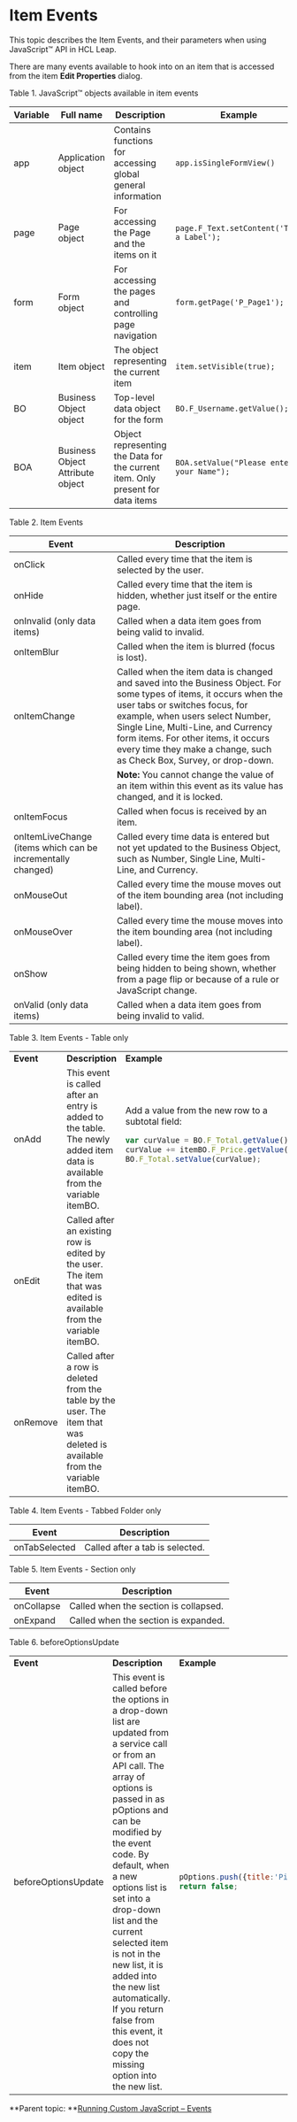 # Item Events 

This topic describes the Item Events, and their parameters when using JavaScript™ API in HCL Leap.

There are many events available to hook into on an item that is accessed from the item **Edit Properties** dialog.

Table 1. JavaScript™ objects available in item events

|Variable|Full name|Description|Example|Type|
|--------|---------|-----------|-------|----|
|app|Application object|Contains functions for accessing global general information|`app.isSingleFormView()`|GUI|
|page|Page object|For accessing the Page and the items on it|`page.F_Text.setContent('This a Label');`|GUI|
|form|Form object|For accessing the pages and controlling page navigation|`form.getPage('P_Page1');`|GUI|
|item|Item object|The object representing the current item|`item.setVisible(true);`|GUI|
|BO|Business Object object|Top-level data object for the form|`BO.F_Username.getValue();`|DATA|
|BOA|Business Object Attribute object|Object representing the Data for the current item. Only present for data items|`BOA.setValue("Please enter your Name");`|DATA|

Table 2. Item Events

|Event|Description|
|-----|-----------|
|onClick|Called every time that the item is selected by the user.|
|onHide|Called every time that the item is hidden, whether just itself or the entire page.|
|onInvalid \(only data items\)|Called when a data item goes from being valid to invalid.|
|onItemBlur|Called when the item is blurred \(focus is lost\).|
|onItemChange|Called when the item data is changed and saved into the Business Object. For some types of items, it occurs when the user tabs or switches focus, for example, when users select Number, Single Line, Multi-Line, and Currency form items. For other items, it occurs every time they make a change, such as Check Box, Survey, or drop-down.|
| |**Note:** You cannot change the value of an item within this event as its value has changed, and it is locked.|
|onItemFocus|Called when focus is received by an item.|
|onItemLiveChange \(items which can be incrementally changed\)|Called every time data is entered but not yet updated to the Business Object, such as Number, Single Line, Multi-Line, and Currency.|
|onMouseOut|Called every time the mouse moves out of the item bounding area \(not including label\).|
|onMouseOver|Called every time the mouse moves into the item bounding area \(not including label\).|
|onShow|Called every time the item goes from being hidden to being shown, whether from a page flip or because of a rule or JavaScript change.|
|onValid \(only data items\)|Called when a data item goes from being invalid to valid.|

Table 3. Item Events - Table only

<table>
<tr>
<td> <b>Event</b> </td><td> <b>Description</b> <td><b>Example</b></td>
</tr>
<tr>
<td>onAdd
<td>This event is called after an entry is added to the table. The newly added item data is available from the variable itemBO.
<td>Add a value from the new row to a subtotal field:

```javascript
var curValue = BO.F_Total.getValue();
curValue += itemBO.F_Price.getValue();
BO.F_Total.setValue(curValue);
```

</tr>
<tr>
<td>onEdit
<td>Called after an existing row is edited by the user. The item that was edited is available from the variable itemBO.
<td>
</tr>
<tr>
<td>onRemove
<td>Called after a row is deleted from the table by the user. The item that was deleted is available from the variable itemBO.
<td>
</tr>
</table>

Table 4. Item Events - Tabbed Folder only

|Event|Description|
|-----|-----------|
|onTabSelected|Called after a tab is selected.|

Table 5. Item Events - Section only

|Event|Description|
|-----|-----------|
|onCollapse|Called when the section is collapsed.|
|onExpand|Called when the section is expanded.|

Table 6. beforeOptionsUpdate

<table>
<tr>
<td> <b>Event</b> </td><td> <b>Description</b> <td><b>Example</b></td>
</tr>
<tr>
<td>beforeOptionsUpdate
<td>This event is called before the options in a drop-down list are updated from a service call or from an API call. The array of options is passed in as pOptions and can be modified by the event code. By default, when a new options list is set into a drop-down list and the current selected item is not in the new list, it is added into the new list automatically. If you return false from this event, it does not copy the missing option into the new list.
<td>

```javascript
pOptions.push({title:'Pizza', value:'fooditem3'});
return false;
```

</table>

**Parent topic: **[Running Custom JavaScript – Events](ref_jsapi_running_custom_js_events.md)

